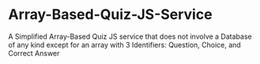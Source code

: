 # Array-Based-Quiz-JS-Service
A Simplified Array-Based Quiz JS service that does not involve a Database of any kind except for an array with 3 Identifiers: Question, Choice, and Correct Answer
